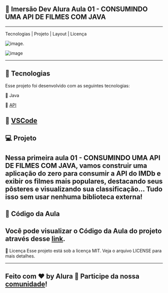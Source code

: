 ## 🔑 Imersão Dev Alura Aula 01 - CONSUMINDO UMA API DE FILMES COM JAVA
*****************************************************************************
Tecnologias   |    Projeto   |    Layout   |    Licença

![image](https://user-images.githubusercontent.com/72118415/229328481-5ed171a0-23a0-49e8-8a9a-c56bc26d30e1.png).

![image](https://user-images.githubusercontent.com/72118415/229589279-afaf28e3-101d-4ed3-9d47-b3ec4078edf1.png)


------------------------------------------------------------------------------------------------------------------
## 🚀 Tecnologias
Esse projeto foi desenvolvido com as seguintes tecnologias:

📌 Java

📌 [API](https://raw.githubusercontent.com/alura-cursos/imersao-java-2-api/main/TopMovies.json)

📌 [VSCode](https://code.visualstudio.com/docs/languages/java#_install-visual-studio-code-for-java)
------------------------------------------------------------------------------------------------------------------
## 💻 Projeto

Nessa primeira aula 01 - CONSUMINDO UMA API DE FILMES COM JAVA, vamos construir uma aplicação do zero para consumir a API do IMDb e exibir os filmes mais populares, destacando seus pôsteres e visualizando sua classificação... Tudo isso sem usar nenhuma biblioteca externa!
----------------------------------------------------------------------------------------------------------------
## 🔖 Código da Aula 

Você pode visualizar o Código da Aula do projeto através desse [link](https://github.com/alura-cursos/imersao-java-2/tree/aula1). 
-------------------------------------------------------------------------------------------------------------
📝 Licença
Esse projeto está sob a licença MIT. Veja o arquivo LICENSE para mais detalhes.

-----------------------------------------------------------------------------------------------------------------

## Feito com ♥ by Alura 👋 Participe da nossa [comunidade](https://discord.com/invite/TXZzfT5YUP)!

